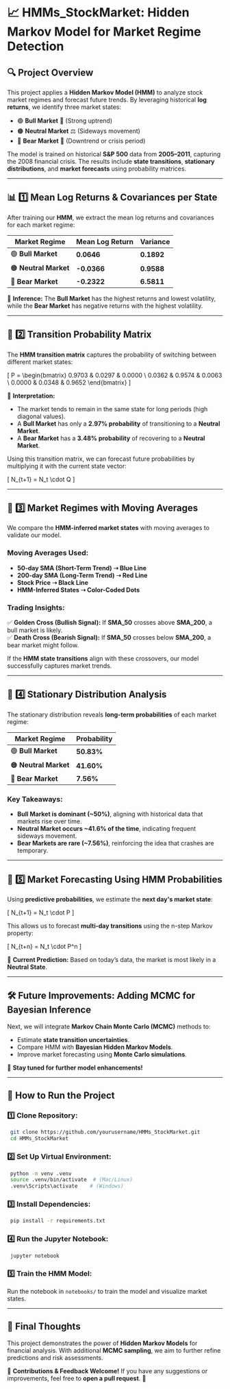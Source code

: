 # 📈 **HMMs_StockMarket: Hidden Markov Model for Market Regime Detection**

## 🔍 **Project Overview**
This project applies a **Hidden Markov Model (HMM)** to analyze stock market regimes and forecast future trends. By leveraging historical **log returns**, we identify three market states:

- 🟢 **Bull Market** 🚀 (Strong uptrend)
- 🟠 **Neutral Market** ⚖️ (Sideways movement)
- 🔴 **Bear Market** 🐻 (Downtrend or crisis period)

The model is trained on historical **S&P 500** data from **2005–2011**, capturing the 2008 financial crisis. The results include **state transitions**, **stationary distributions**, and **market forecasts** using probability matrices.

---
## 📊 **1️⃣ Mean Log Returns & Covariances per State**

After training our **HMM**, we extract the mean log returns and covariances for each market regime:

| Market Regime | Mean Log Return | Variance |
|--------------|----------------|----------|
| 🟢 **Bull Market** | **0.0646** | **0.1892** |
| 🟠 **Neutral Market** | **-0.0366** | **0.9588** |
| 🔴 **Bear Market** | **-0.2322** | **6.5811** |

🔹 **Inference:** The **Bull Market** has the highest returns and lowest volatility, while the **Bear Market** has negative returns with the highest volatility.

---
## 🔄 **2️⃣ Transition Probability Matrix**
The **HMM transition matrix** captures the probability of switching between different market states:

\[
P = \begin{bmatrix}
0.9703 & 0.0297 & 0.0000 \\
0.0362 & 0.9574 & 0.0063 \\
0.0000 & 0.0348 & 0.9652
\end{bmatrix}
\]

🔹 **Interpretation:**
- The market tends to remain in the same state for long periods (high diagonal values).
- A **Bull Market** has only a **2.97% probability** of transitioning to a **Neutral Market**.
- A **Bear Market** has a **3.48% probability** of recovering to a **Neutral Market**.

Using this transition matrix, we can forecast future probabilities by multiplying it with the current state vector:

\[ N_{t+1} = N_t \cdot Q \]

---
## 📅 **3️⃣ Market Regimes with Moving Averages**

We compare the **HMM-inferred market states** with moving averages to validate our model.

### **Moving Averages Used:**
- **50-day SMA (Short-Term Trend) ➝ Blue Line**
- **200-day SMA (Long-Term Trend) ➝ Red Line**
- **Stock Price ➝ Black Line**
- **HMM-Inferred States ➝ Color-Coded Dots**

### **Trading Insights:**
✅ **Golden Cross (Bullish Signal):** If **SMA_50** crosses above **SMA_200**, a bull market is likely.  
✅ **Death Cross (Bearish Signal):** If **SMA_50** crosses below **SMA_200**, a bear market might follow.  

If the **HMM state transitions** align with these crossovers, our model successfully captures market trends.

---
## 📌 **4️⃣ Stationary Distribution Analysis**
The stationary distribution reveals **long-term probabilities** of each market regime:

| Market Regime | Probability |
|--------------|-------------|
| 🟢 **Bull Market** | **50.83%** |
| 🟠 **Neutral Market** | **41.60%** |
| 🔴 **Bear Market** | **7.56%** |

### **Key Takeaways:**
- **Bull Market is dominant (~50%)**, aligning with historical data that markets rise over time.
- **Neutral Market occurs ~41.6% of the time**, indicating frequent sideways movement.
- **Bear Markets are rare (~7.56%)**, reinforcing the idea that crashes are temporary.

---
## 🔮 **5️⃣ Market Forecasting Using HMM Probabilities**
Using **predictive probabilities**, we estimate the **next day's market state**:

\[
N_{t+1} = N_t \cdot P
\]

This allows us to forecast **multi-day transitions** using the n-step Markov property:

\[
N_{t+n} = N_t \cdot P^n
\]

🔹 **Current Prediction:** Based on today’s data, the market is most likely in a **Neutral State**.

---
## 🛠️ **Future Improvements: Adding MCMC for Bayesian Inference**
Next, we will integrate **Markov Chain Monte Carlo (MCMC)** methods to:
- Estimate **state transition uncertainties**.
- Compare HMM with **Bayesian Hidden Markov Models**.
- Improve market forecasting using **Monte Carlo simulations**.

🚀 **Stay tuned for further model enhancements!**

---
## 📜 **How to Run the Project**
### **1️⃣ Clone Repository:**
```bash
 git clone https://github.com/yourusername/HMMs_StockMarket.git
 cd HMMs_StockMarket
```
### **2️⃣ Set Up Virtual Environment:**
```bash
 python -m venv .venv
 source .venv/bin/activate  # (Mac/Linux)
 .venv\Scripts\activate    # (Windows)
```
### **3️⃣ Install Dependencies:**
```bash
 pip install -r requirements.txt
```
### **4️⃣ Run the Jupyter Notebook:**
```bash
 jupyter notebook
```
### **5️⃣ Train the HMM Model:**
Run the notebook in `notebooks/` to train the model and visualize market states.

---
## 🎯 **Final Thoughts**
This project demonstrates the power of **Hidden Markov Models** for financial analysis. With additional **MCMC sampling**, we aim to further refine predictions and risk assessments.

📌 **Contributions & Feedback Welcome!** If you have any suggestions or improvements, feel free to **open a pull request**. 🚀


